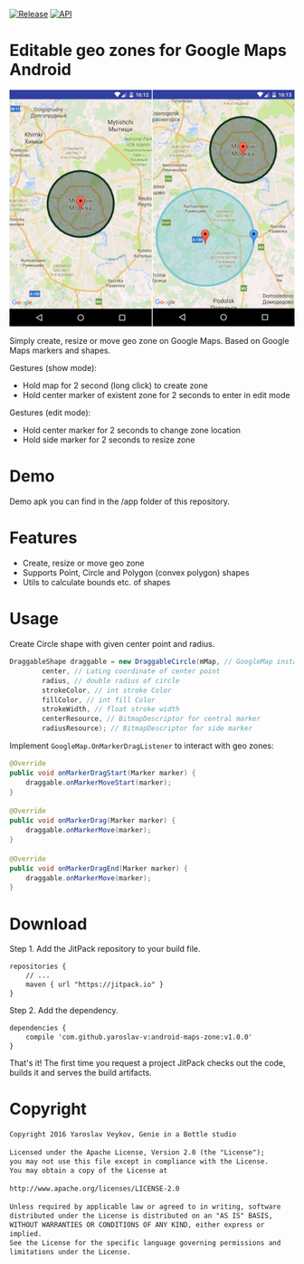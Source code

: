 [![Release](https://img.shields.io/github/release/yaroslav-v/android-maps-zone.svg?label=JitPack)](https://jitpack.io/#yaroslav-v/android-maps-zone) [![API](https://img.shields.io/badge/API-14%2B-brightgreen.svg?style=flat)](https://android-arsenal.com/api?level=14)

# Editable geo zones for Google Maps Android

![Editable geo zones](resources/assets/readme_1.jpg)

Simply create, resize or move geo zone on Google Maps. Based on Google Maps markers and shapes.

Gestures (show mode):

- Hold map for 2 second (long click) to create zone
- Hold center marker of existent zone for 2 seconds to enter in edit mode

Gestures (edit mode):

- Hold center marker for 2 seconds to change zone location
- Hold side marker for 2 seconds to resize zone

# Demo

Demo apk you can find in the /app folder of this repository.

# Features

* Create, resize or move geo zone
* Supports Point, Circle and Polygon (convex polygon) shapes
* Utils to calculate bounds etc. of shapes

# Usage

Create Circle shape with given center point and radius.
```java
DraggableShape draggable = new DraggableCircle(mMap, // GoogleMap instance
        center, // LatLng coordinate of center point
        radius, // double radius of circle
        strokeColor, // int stroke Color
        fillColor, // int fill Color
        strokeWidth, // float stroke width 
        centerResource, // BitmapDescriptor for central marker
        radiusResource); // BitmapDescriptor for side marker
```

Implement `GoogleMap.OnMarkerDragListener` to interact with geo zones:
```java
@Override
public void onMarkerDragStart(Marker marker) {
    draggable.onMarkerMoveStart(marker);
}

@Override
public void onMarkerDrag(Marker marker) {
    draggable.onMarkerMove(marker);
}

@Override
public void onMarkerDragEnd(Marker marker) {
    draggable.onMarkerMove(marker);
}
```

# Download

Step 1. Add the JitPack repository to your build file.
```
repositories {
    // ...
    maven { url "https://jitpack.io" }
}
```

Step 2. Add the dependency.
```
dependencies {
    compile 'com.github.yaroslav-v:android-maps-zone:v1.0.0'
}
```

That's it! The first time you request a project JitPack checks out the code, builds it and serves the build artifacts. 

# Copyright
```
Copyright 2016 Yaroslav Veykov, Genie in a Bottle studio

Licensed under the Apache License, Version 2.0 (the "License");
you may not use this file except in compliance with the License.
You may obtain a copy of the License at

http://www.apache.org/licenses/LICENSE-2.0

Unless required by applicable law or agreed to in writing, software
distributed under the License is distributed on an "AS IS" BASIS,
WITHOUT WARRANTIES OR CONDITIONS OF ANY KIND, either express or implied.
See the License for the specific language governing permissions and
limitations under the License.
```
